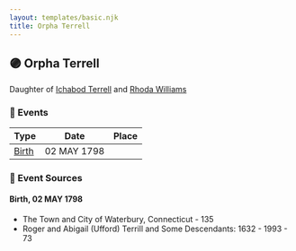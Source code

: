 ```yaml
---
layout: templates/basic.njk
title: Orpha Terrell
---
```

## 🟣 Orpha Terrell

Daughter of [Ichabod Terrell](/people/6/66420816) and [Rhoda Williams](/people/2/220352)

### 📆 Events

Type | Date | Place
------ | ------ | ------
[Birth](#event-0) | 02 MAY 1798 |

### 📰 Event Sources

#### <a id="event-0"></a> Birth, 02 MAY 1798
* The Town and City of Waterbury, Connecticut  - 135
* Roger and Abigail (Ufford) Terrill and Some Descendants: 1632 - 1993  - 73